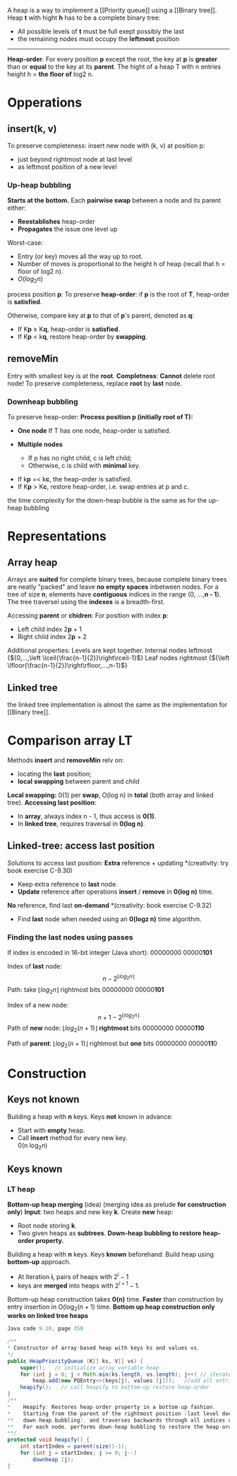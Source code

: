A heap is a way to implement a [[Priority queue]] using a [[Binary tree]]. 
Heap **t** with hight **h** has to be a complete binary tree:
* All possible levels of **t** must be full exept possibly the last
* the remaining nodes must occupy the **leftmost** position
___

**Heap-order**. For every position **p** except the root, the key at **p** is **greater** than or **equal** to the key at its **parent**.
The hight of a heap T with n entries height h = **the floor of** log2 n.

# Opperations
## insert(k, v)
To preserve completeness:
insert new node with (k, v) at position p:
* just beyond rightmost node at last level
* as leftmost position of a new level

### Up-heap bubbling
**Starts at the bottom.**
Each **pairwise swap** between a node and its parent either:
- **Reestablishes** heap-order
- **Propagates** the issue one level up

Worst-case:
- Entry (or key) moves all the way up to root.
- Number of moves is proportional to the height h of heap (recall that h = floor of log2 n).
- $O(log_2n)$

process position **p**: 
To preserve **heap-order**:
if **p** is the root of **T**, heap-order is **satisfied**.

Otherwise, compare key at **p** to that of **p**'s parent, denoted as **q**:
- If K**p** ≥ K**q**, heap-order is **satisfied**.
- If K**p** < k**q**, restore heap-order by **swapping**.

## removeMin
Entry with smallest key is at the **root**.
**Completness**:
**Cannot** delete root node!
To preserve completeness, replace **root** by **last** node.

### Downheap bubbling
To preserve heap-order:
**Process position p (initially root of T):**

* **One node** If T has one node, heap-order is satisfied.

* **Multiple nodes**
	- If p has no right child, c is left child;
	- Otherwise, c is child with **minimal** key.
- If k**p** =< k**c**, the heap-order is satisfied.
- If K**p** > K**c**, restore heap-order, i.e. swap entries at p and c.

the time complexity for the down-heap bubble is the same as for the up-heap bubbling



# Representations
## Array heap
Arrays are **suited** for complete binary trees, because complete binary trees are neatly "packed" and leave **no empty spaces** inbetween nodes. 
For a tree of size **n**, elements have **contiguous** indices in the range (0, ...,**n - 1**}.
The tree traversel using the **indexes** is a breadth-first. 

Accessing **parent** or **chidren**:
For position with index **p**:
* Left child index 2**p** + 1
* Right child index 2**p** + 2

Additional properties:
Levels are kept together.
Internal nodes leftmost
{${0,...,\left \lceil{\frac{n-1}{2}}\right\rceil-1}$}
Leaf nodes rightmost
{${\left \lfloor{\frac{n-1}{2}}\right\rfloor,...,n-1}$}

## Linked tree
the linked tree implementation is almost the same as the implementation for [[Binary tree]]. 

# Comparison array LT
Methods **insert** and **removeMin** relv on:
- locating the **last** position;
- **local** **swapping** between parent and child

**Local swapping:** 0(1) per **swap**, O(log n) in **total** (both array and linked tree).
**Accessing last position**: 
* In **array**, always index n - 1, thus access is **0(1)**.
* In **linked tree**, requires traversal in **0(log n)**.

## Linked-tree: access last position
Solutions to access last position:
**Extra** reference + updating 
*(creativity: try book exercise C-9.30)
- Keep extra reference to **last** node.
- **Update** reference after operations **insert** / **remove** in **0(log n)** time.

**No** reference, find last **on-demand** 
*(creativity: book exercise C-9.32)
- Find **last** node when needed using an **0(logz n)** time algorithm.

### Finding the last nodes using passes
If index is encoded in 16-bit integer (Java short):
00000000 00000**101**

Index of **last** node:
$$n-2^{\left \lfloor{log_2n}\right\rfloor}$$
Path: take $\left \lfloor{log_2n}\right\rfloor$ rightmost bits
00000000 00000**101**

Index of a new node: 
$$n+1-2^{\left \lfloor{log_2n}\right\rfloor}$$
Path of **new** node:
${\left \lfloor{log_2(n+1)}\right\rfloor}$ **rightmost** bits
00000000 00000**110**

Path of **parent**:
${\left \lfloor{log_2(n+1)}\right\rfloor}$ rightmost but **one** bits
00000000 00000**11**0

# Construction
## Keys not known
Building a heap with **n** keys.
Keys **not** known in advance:
- Start with **empty** heap.
- Call **insert** method for every new key.  
			 0(n $\log_2n$)

## Keys known
### LT heap
**Bottom-up heap merging** (idea)
(merging idea as prelude **for construction only**)
**Input**: two heaps and new key **k**.
Create **new** heap:
- Root node storing **k**.
- Two given heaps as **subtrees**.
**Down-heap bubbling to restore heap-order property.**

Building a heap with **n** keys.
Keys **known** beforehand:
Build heap using **bottom-up** approach.
* At iteration **i**, pairs of heaps with $2^i - 1$
* keys are **merged** into heaps with $2^{i+1} - 1$.

Bottom-up heap construction takes **0(n)** time.
**Faster** than construction by entry insertion in O($\log_2(n+1)$ time.
	**Bottom up heap construction only works on linked tree heaps**

```java
Java code 9.10, page 350

/**
* Constructor of array-based heap with keys ks and values vs.
*/
public HeapPriorityQueue (K[] ks, V[] vs) {
	super();   // initialize array variable heap
	for (int j = 0; j < Math.min(ks.length, vs.length); j++) // iterate over keys and values
		heap.add(new PQEntry<>(keys[j], values [j]));   //add all entries to the heap
	heapify();   // call heapify to bottom-up restore heap-order
}
/**
*    Heapify: Restores heap-order property in a bottom-up fashion.
*    Starting from the parent of the rightmost position (last level doesn't need
**   down-heap bubbling), and traverses backwards through all indices up to 0 (root).
**   For each node, performs down-heap bubbling to restore the heap-order property.
**/
protected void heapify() {
	int startIndex = parent(size()-1);
	for (int j = startIndex; j >= 0; j--)
		downheap (j);
}
```